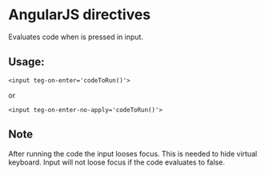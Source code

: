 # AngularJS directives

Evaluates code when <Enter> is pressed in input.

## Usage:


    <input teg-on-enter='codeToRun()'>

or

    <input teg-on-enter-no-apply='codeToRun()'>

## Note

After running the code the input looses focus. This is needed to hide virtual keyboard.
Input will not loose focus if the code evaluates to false.
